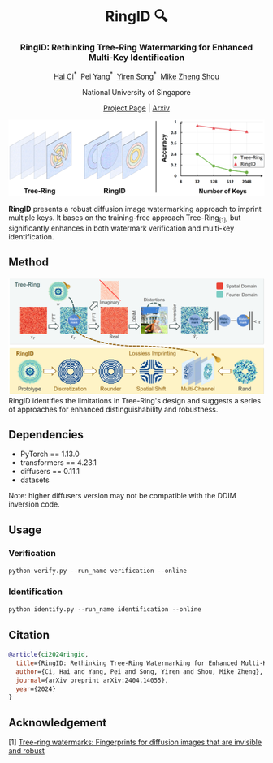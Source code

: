 <div align="center">
<h1>RingID 🔍 </h1>
<h3>RingID: Rethinking Tree-Ring Watermarking for Enhanced Multi-Key Identification</h3>

[Hai Ci](https://scholar.google.com/citations?user=GMrjppAAAAAJ&hl=en)<sup>&#42;</sup>&nbsp; Pei Yang<sup>&#42;</sup>&nbsp; [Yiren Song](https://scholar.google.com/citations?user=L2YS0jgAAAAJ&hl=en&oi=ao)<sup>&#42;</sup>&nbsp; [Mike Zheng Shou](https://sites.google.com/view/showlab)

National University of Singapore

[Project Page](https://sites.google.com/view/ringid2?usp=sharing) | [Arxiv](http://arxiv.org/abs/2404.14055)

</div>

<img src="assets/teaser.png" width="1000">

**RingID** presents a robust diffusion image watermarking approach to imprint multiple keys. It bases on the training-free approach Tree-Ring<sub>[1]</sub>, but significantly enhances in both watermark verification and multi-key identification. 


## Method
<img src="assets/pipeline_v2.png" width="1000">
RingID identifies the limitations in Tree-Ring's design and suggests a series of approaches for enhanced distinguishability and robustness.


## Dependencies
- PyTorch == 1.13.0
- transformers == 4.23.1
- diffusers == 0.11.1
- datasets

Note: higher diffusers version may not be compatible with the DDIM inversion code.

## Usage

### Verification
```python
python verify.py --run_name verification --online
```

### Identification
```python
python identify.py --run_name identification --online
```


## Citation

```bibtex
@article{ci2024ringid,
  title={RingID: Rethinking Tree-Ring Watermarking for Enhanced Multi-Key Identification},
  author={Ci, Hai and Yang, Pei and Song, Yiren and Shou, Mike Zheng},
  journal={arXiv preprint arXiv:2404.14055},
  year={2024}
}
```

## Acknowledgement

[1] [Tree-ring watermarks: Fingerprints for diffusion images that are invisible and robust](https://github.com/YuxinWenRick/tree-ring-watermark)


